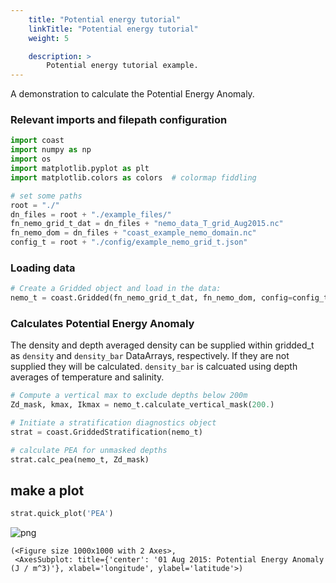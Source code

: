 ```yaml
---
    title: "Potential energy tutorial"
    linkTitle: "Potential energy tutorial"
    weight: 5

    description: >
        Potential energy tutorial example.
---
```

A demonstration to calculate the Potential Energy Anomaly.


### Relevant imports and filepath configuration


```python
import coast
import numpy as np
import os
import matplotlib.pyplot as plt
import matplotlib.colors as colors  # colormap fiddling
```


```python
# set some paths
root = "./"
dn_files = root + "./example_files/"
fn_nemo_grid_t_dat = dn_files + "nemo_data_T_grid_Aug2015.nc"
fn_nemo_dom = dn_files + "coast_example_nemo_domain.nc"
config_t = root + "./config/example_nemo_grid_t.json"
```

### Loading data


```python
# Create a Gridded object and load in the data:
nemo_t = coast.Gridded(fn_nemo_grid_t_dat, fn_nemo_dom, config=config_t)
```

### Calculates Potential Energy Anomaly

The density and depth averaged density can be supplied within gridded_t as `density` and
`density_bar` DataArrays, respectively. If they are not supplied they will be calculated.
`density_bar` is calcuated using depth averages of temperature and salinity.




```python
# Compute a vertical max to exclude depths below 200m
Zd_mask, kmax, Ikmax = nemo_t.calculate_vertical_mask(200.)

# Initiate a stratification diagnostics object
strat = coast.GriddedStratification(nemo_t)
```


```python
# calculate PEA for unmasked depths
strat.calc_pea(nemo_t, Zd_mask)
```

## make a plot


```python
strat.quick_plot('PEA')
```


    
![png](/COAsT/potential_energy_tutorial_files/potential_energy_tutorial_10_0.png)
    





    (<Figure size 1000x1000 with 2 Axes>,
     <AxesSubplot: title={'center': '01 Aug 2015: Potential Energy Anomaly (J / m^3)'}, xlabel='longitude', ylabel='latitude'>)




```python

```
